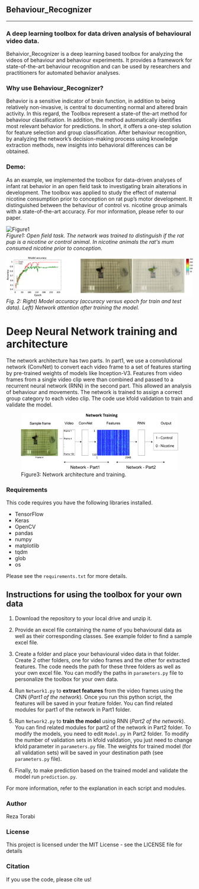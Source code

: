 
## Behaviour_Recognizer
_____________________________________________________________________________________________________
### A deep learning toolbox for data driven analysis of behavioural video data.

Behaivior_Recognizer is a deep learning based toolbox for analyzing the videos of behaviour and behaviour experiments. It provides a framework for state-of-the-art behaviour recognition and can be used by researchers and practitioners for automated behavior analyses. 

### Why use Behaviour_Recognizer?
Behavior is a sensitive indicator of brain function, in addition to being relatively non-invasive, is central to documenting normal and altered brain activity. In this regard, the Toolbox represent a state-of the-art method for behaviour classification. In addition, the method automatically identifies most relevant behavior for predictions. In short, it offers a one-step solution for feature selection and group classification. After behaviour recognition, by analyzing the network’s decision-making process using knowledge extraction methods, new insights into behavioral differences can be obtained.

### Demo:
As an example, we implemented the toolbox for data-driven analyses of infant rat behavior in an open field task to investigating brain alterations in development. The toolbox was applied to study the effect of maternal nicotine consumption prior to conception on rat pup’s motor development. It distinguished between the behaviour of control vs. nicotine group animals with a state-of-the-art accuracy. For mor information, please refer to our paper.

<p>
    <img src="http://github.com/rezatorabi13/Behaviour_Recognizer/blob/master/docs/Figure1.gif" alt="Figure1" width="280"/>
    <br>
    <em>Figure1: Open field task. The network was trained to distinguish if the rat pup is a nicotine or control animal. In nicotine animals the rat's mum consumed nicotine prior to conception.</em>
</p>


<p>
    <img src="https://github.com/rezatorabi13/Behaviour_Recognizer/blob/master/docs/Figure2.jpg" alt="Figure2" width="700"/>
    <br>
    <em>Fig. 2: Right) Model accuracy (accuracy versus epoch for train and test data). Left) Network attention after training the model.</em>
</p>

# Deep Neural Network training and architecture

The network architecture has two parts. In part1, we use a convolutional network (ConvNet) to convert each video frame to a set of features starting by pre-trained weights of models like Inception-V3. Features from video frames from a single video clip were than combined and passed to a recurrent neural network (RNN) in the second part. This allowed an analysis of behaviour and movements. The network is trained to assign a correct group category to each video clip. The code use kfold validation to train and validate the model.

<figure>
  <img src="https://github.com/rezatorabi13/Behaviour_Recognizer/blob/master/docs/Figure3.jpg" alt="Figure3" width="700"/>
  <figcaption>Figure3: Network architecture and training.</figcaption>
</figure>

### Requirements
This code requires you have the following libraries installed. 
- TensorFlow
- Keras
- OpenCV
- pandas
- numpy
- matplotlib
- tqdm
- glob
- os

Please see the `requirements.txt` for more details. 

## Instructions for using the toolbox for your own data

1. Download the repository to your local drive and unzip it.

2. Provide an excel file containing the name of you behavioural data as well as their corresponding classes. See example folder to find a sample excel file.

3. Create a folder and place your behavioural video data in that folder. Create 2 other folders, one for video frames and the other for extracted features. The code needs the path for these three folders as well as your own excel file. You can modify the paths in <code>parameters.py</code> file to personalize the toolbox for your own data.
 
4. Run <code>Network1.py</code> to **extract features** from the video frames using the CNN (*Part1 of the network*). Once you run this python script, the features will be saved in your feature folder. You can find related modules for part1 of the network in Part1 folder. 

5. Run <code>Network2.py</code> to **train the model** using RNN (*Part2 of the network*). You can find related modules for part2 of the network in Part2 folder. To modify the models, you need to edit <code>Model.py</code> in Part2 folder. To modify the number of validation sets in kfold validation, you just need to change kfold parameter in <code>parameters.py</code> file. The weights for trained model (for all validation sets) will be saved in your destination path (see <code>parameters.py</code> file). 

6. Finally, to make prediction based on the trained model and validate the model run <code>prediction.py</code>.

 For more information, refer to the explanation in each script and modules.

### Author
Reza Torabi

### License

This project is licensed under the MIT License - see the LICENSE file for details

### Citation

If you use the code, please cite us!
